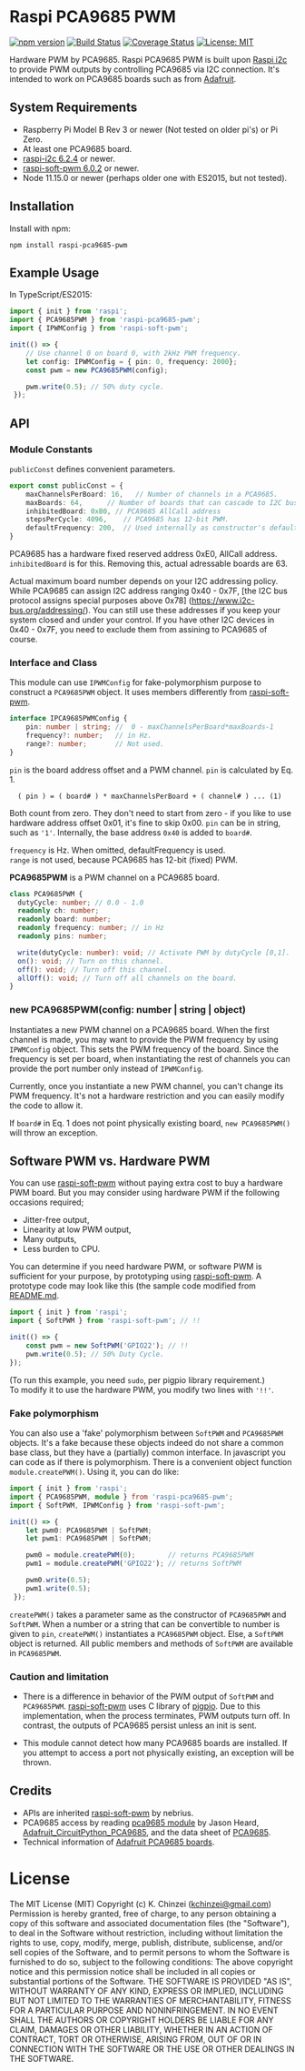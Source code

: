 # Raspi PCA9685 PWM

[![npm version](https://badge.fury.io/js/raspi-pca9685-pwm.svg)](https://badge.fury.io/js/raspi-pca9685-pwm)
[![Build Status](https://travis-ci.org/kchinzei/raspi-pca9685-pwm.svg?branch=fakemorph)](https://travis-ci.org/kchinzei/raspi-pca9685-pwm)
[![Coverage Status](https://coveralls.io/repos/github/kchinzei/raspi-pca9685-pwm/badge.svg?branch=fakemorph)](https://coveralls.io/github/kchinzei/raspi-pca9685-pwm?branch=fakemorph)
[![License: MIT](https://img.shields.io/badge/License-MIT-yellow.svg)](https://opensource.org/licenses/MIT)

Hardware PWM by PCA9685.
Raspi PCA9685 PWM is built upon
[Raspi i2c](https://github.com/nebrius/raspi-i2c) to
provide PWM outputs by controlling PCA9685 via I2C connection.
It's intended to work on PCA9685 boards such as
from [Adafruit](https://www.adafruit.com/product/815).

## System Requirements

- Raspberry Pi Model B Rev 3 or newer (Not tested on older pi's) or Pi
  Zero.
- At least one PCA9685 board.
- [raspi-i2c 6.2.4](https://github.com/nebrius/raspi-i2c) or newer.
- [raspi-soft-pwm 6.0.2](https://github.com/nebrius/raspi-soft-pwm) or newer.
- Node 11.15.0 or newer (perhaps older one with ES2015, but not tested).

## Installation

Install with npm:

```Shell
npm install raspi-pca9685-pwm
```

## Example Usage

In TypeScript/ES2015:

```TypeScript
import { init } from 'raspi';
import { PCA9685PWM } from 'raspi-pca9685-pwm';
import { IPWMConfig } from 'raspi-soft-pwm';

init(() => {
    // Use channel 0 on board 0, with 2kHz PWM frequency.
    let config: IPWMConfig = { pin: 0, frequency: 2000};
    const pwm = new PCA9685PWM(config);

    pwm.write(0.5); // 50% duty cycle.
 });
```

## API

### Module Constants

`publicConst` defines convenient parameters.

```TypeScript
export const publicConst = {
    maxChannelsPerBoard: 16,   // Number of channels in a PCA9685.
    maxBoards: 64,      // Number of boards that can cascade to I2C bus.
	inhibitedBoard: 0xB0, // PCA9685 AllCall address
    stepsPerCycle: 4096,    // PCA9685 has 12-bit PWM.
    defaultFrequency: 200,  // Used internally as constructor's default
}
```

PCA9685 has a hardware fixed reserved address 0xE0, AllCall address.
`inhibitedBoard` is for this. Removing this, actual adressable boards
are 63.

Actual maximum board number depends on your I2C addressing policy.
While PCA9685 can assign I2C address ranging 0x40 - 0x7F,
[the I2C bus protocol assigns special purposes above 0x78]
(https://www.i2c-bus.org/addressing/). You can still use these
addresses if you keep your system closed and under your control.
If you have other I2C devices in 0x40 - 0x7F, you need to exclude them
from assining to PCA9685 of course.

### Interface and Class

This module can use `IPWMConfig` for fake-polymorphism purpose to
construct a `PCA9685PWM` object. It uses members differently from
[raspi-soft-pwm](https://github.com/nebrius/raspi-soft-pwm).

```TypeScript
interface IPCA9685PWMConfig {
    pin: number | string; //  0 - maxChannelsPerBoard*maxBoards-1
    frequency?: number;   // in Hz.
    range?: number;       // Not used.
}
```

`pin` is the board address offset and a PWM channel.
`pin` is calculated by Eq. 1.

```
  ( pin ) = ( board# ) * maxChannelsPerBoard + ( channel# ) ... (1)
```

Both count from zero. They don't need to start from zero - if you
like to use hardware address offset 0x01, it's fine to skip 0x00.
`pin` can be in string, such as `'1'`.
Internally, the base address `0x40` is added to `board#`.

`frequency` is Hz. When omitted, defaultFrequency is used.  
`range` is not used, because PCA9685 has 12-bit (fixed) PWM.

**PCA9685PWM** is a PWM channel on a PCA9685 board.

```typescript
class PCA9685PWM {
  dutyCycle: number; // 0.0 - 1.0
  readonly ch: number;
  readonly board: number;
  readonly frequency: number; // in Hz
  readonly pins: number;

  write(dutyCycle: number): void; // Activate PWM by dutyCycle [0,1].
  on(): void; // Turn on this channel.
  off(): void; // Turn off this channel.
  allOff(): void; // Turn off all channels on the board.
}
```

### new PCA9685PWM(config: number | string | object)

Instantiates a new PWM channel on a PCA9685 board. When the first channel
is made, you may want to provide the PWM frequency by using
`IPWMConfig` object. This sets the PWM frequency of the
board. Since the frequency is set per board, when instantiating the
rest of channels you can provide the port number only instead of
`IPWMConfig`.

Currently, once you instantiate a new PWM channel, you can't change
its PWM frequency. It's not a hardware restriction and you can easily
modify the code to allow it.

If `board#` in Eq. 1 does not point physically existing board,
`new PCA9685PWM()` will throw an exception.

## Software PWM vs. Hardware PWM

You can use
[raspi-soft-pwm](https://github.com/nebrius/raspi-soft-pwm) without paying
extra cost to buy a hardware PWM board. But you may consider using hardware PWM
if the following occasions required;

- Jitter-free output,
- Linearity at low PWM output,
- Many outputs,
- Less burden to CPU.

You can determine if you need hardware PWM, or software PWM is
sufficient for your purpose, by prototyping using
[raspi-soft-pwm](https://github.com/nebrius/raspi-soft-pwm).
A prototype code may look like this (the sample code modified from
[README.md](https://github.com/nebrius/raspi-soft-pwm/#README.md).

```TypeScript
import { init } from 'raspi';
import { SoftPWM } from 'raspi-soft-pwm'; // !!

init(() => {
    const pwm = new SoftPWM('GPIO22'); // !!
    pwm.write(0.5); // 50% Duty Cycle.
});
```

(To run this example, you need `sudo`, per pigpio library requirement.)  
To modify it to use the hardware PWM, you modify two lines with `'!!'`.

### Fake polymorphism

You can also use a 'fake' polymorphism between `SoftPWM` and
`PCA9685PWM` objects. It's a fake because these objects indeed do not
share a common base class, but they have a (partially) common interface.
In javascript you can code as if there is polymorphism.
There is a convenient object function `module.createPWM()`.
Using it, you can do like:

```TypeScript
import { init } from 'raspi';
import { PCA9685PWM, module } from 'raspi-pca9685-pwm';
import { SoftPWM, IPWMConfig } from 'raspi-soft-pwm';

init(() => {
    let pwm0: PCA9685PWM | SoftPWM;
    let pwm1: PCA9685PWM | SoftPWM;

    pwm0 = module.createPWM(0);        // returns PCA9685PWM
    pwm1 = module.createPWM('GPIO22'); // returns SoftPWM

    pwm0.write(0.5);
    pwm1.write(0.5);
 });
```

`createPWM()` takes a parameter same as the constructor of
`PCA9685PWM` and `SoftPWM`. When a number or a string that can be
convertible to number is given to `pin`, `createPWM()` instantiates a
`PCA9685PWM` object. Else, a `SoftPWM` object is returned. All public
members and methods of `SoftPWM` are available in `PCA9685PWM`.

### Caution and limitation

- There is a difference in behavior of the PWM output of `SoftPWM` and `PCA9685PWM`.
  [raspi-soft-pwm](https://github.com/nebrius/raspi-soft-pwm)
  uses C library of [pigpio](http://abyz.me.uk/rpi/pigpio/cif.html). Due
  to this implementation, when the process terminates, PWM outputs turn
  off. In contrast, the outputs of PCA9685 persist unless an init is sent.

- This module cannot detect how many PCA9685 boards are installed.
  If you attempt to access a port not physically existing, an exception will be thrown.

## Credits

- APIs are inherited
  [raspi-soft-pwm](https://github.com/nebrius/raspi-soft-pwm) by nebrius.
- PCA9685 access by reading [pca9685 module](https://www.npmjs.com/package/pca9685) by Jason Heard,
  [Adafruit_CircuitPython_PCA9685](https://github.com/adafruit/Adafruit_CircuitPython_PCA9685),
  and the data sheet of [PCA9685](https://www.nxp.com/products/power-management/lighting-driver-and-controller-ics/ic-led-controllers/16-channel-12-bit-pwm-fm-plus-ic-bus-led-controller:PCA9685).
- Technical information of [Adafruit PCA9685 boards](https://learn.adafruit.com/16-channel-pwm-servo-driver).

# License

The MIT License (MIT)
Copyright (c) K. Chinzei (kchinzei@gmail.com)
Permission is hereby granted, free of charge, to any person obtaining a copy
of this software and associated documentation files (the "Software"), to deal
in the Software without restriction, including without limitation the rights
to use, copy, modify, merge, publish, distribute, sublicense, and/or sell
copies of the Software, and to permit persons to whom the Software is
furnished to do so, subject to the following conditions:
The above copyright notice and this permission notice shall be included in
all copies or substantial portions of the Software.
THE SOFTWARE IS PROVIDED "AS IS", WITHOUT WARRANTY OF ANY KIND, EXPRESS OR
IMPLIED, INCLUDING BUT NOT LIMITED TO THE WARRANTIES OF MERCHANTABILITY,
FITNESS FOR A PARTICULAR PURPOSE AND NONINFRINGEMENT. IN NO EVENT SHALL THE
AUTHORS OR COPYRIGHT HOLDERS BE LIABLE FOR ANY CLAIM, DAMAGES OR OTHER
LIABILITY, WHETHER IN AN ACTION OF CONTRACT, TORT OR OTHERWISE, ARISING FROM,
OUT OF OR IN CONNECTION WITH THE SOFTWARE OR THE USE OR OTHER DEALINGS IN
THE SOFTWARE.
